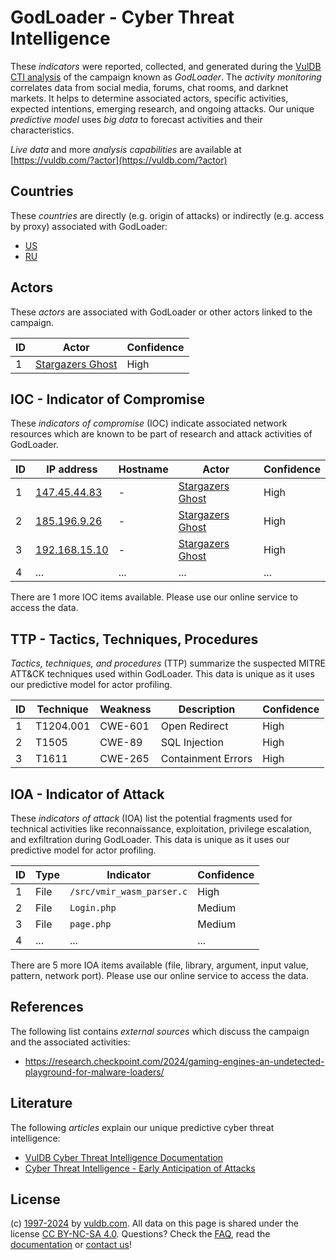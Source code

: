 # GodLoader - Cyber Threat Intelligence

These _indicators_ were reported, collected, and generated during the [VulDB CTI analysis](https://vuldb.com/?kb.cti) of the campaign known as _GodLoader_. The _activity monitoring_ correlates data from social media, forums, chat rooms, and darknet markets. It helps to determine associated actors, specific activities, expected intentions, emerging research, and ongoing attacks. Our unique _predictive model_ uses _big data_ to forecast activities and their characteristics.

_Live data_ and more _analysis capabilities_ are available at [https://vuldb.com/?actor](https://vuldb.com/?actor)

## Countries

These _countries_ are directly (e.g. origin of attacks) or indirectly (e.g. access by proxy) associated with GodLoader:

* [US](https://vuldb.com/?country.us)
* [RU](https://vuldb.com/?country.ru)

## Actors

These _actors_ are associated with GodLoader or other actors linked to the campaign.

ID | Actor | Confidence
-- | ----- | ----------
1 | [Stargazers Ghost](https://vuldb.com/?actor.stargazers_ghost) | High

## IOC - Indicator of Compromise

These _indicators of compromise_ (IOC) indicate associated network resources which are known to be part of research and attack activities of GodLoader.

ID | IP address | Hostname | Actor | Confidence
-- | ---------- | -------- | ----- | ----------
1 | [147.45.44.83](https://vuldb.com/?ip.147.45.44.83) | - | [Stargazers Ghost](https://vuldb.com/?actor.stargazers_ghost) | High
2 | [185.196.9.26](https://vuldb.com/?ip.185.196.9.26) | - | [Stargazers Ghost](https://vuldb.com/?actor.stargazers_ghost) | High
3 | [192.168.15.10](https://vuldb.com/?ip.192.168.15.10) | - | [Stargazers Ghost](https://vuldb.com/?actor.stargazers_ghost) | High
4 | ... | ... | ... | ...

There are 1 more IOC items available. Please use our online service to access the data.

## TTP - Tactics, Techniques, Procedures

_Tactics, techniques, and procedures_ (TTP) summarize the suspected MITRE ATT&CK techniques used within GodLoader. This data is unique as it uses our predictive model for actor profiling.

ID | Technique | Weakness | Description | Confidence
-- | --------- | -------- | ----------- | ----------
1 | T1204.001 | CWE-601 | Open Redirect | High
2 | T1505 | CWE-89 | SQL Injection | High
3 | T1611 | CWE-265 | Containment Errors | High

## IOA - Indicator of Attack

These _indicators of attack_ (IOA) list the potential fragments used for technical activities like reconnaissance, exploitation, privilege escalation, and exfiltration during GodLoader. This data is unique as it uses our predictive model for actor profiling.

ID | Type | Indicator | Confidence
-- | ---- | --------- | ----------
1 | File | `/src/vmir_wasm_parser.c` | High
2 | File | `Login.php` | Medium
3 | File | `page.php` | Medium
4 | ... | ... | ...

There are 5 more IOA items available (file, library, argument, input value, pattern, network port). Please use our online service to access the data.

## References

The following list contains _external sources_ which discuss the campaign and the associated activities:

* https://research.checkpoint.com/2024/gaming-engines-an-undetected-playground-for-malware-loaders/

## Literature

The following _articles_ explain our unique predictive cyber threat intelligence:

* [VulDB Cyber Threat Intelligence Documentation](https://vuldb.com/?kb.cti)
* [Cyber Threat Intelligence - Early Anticipation of Attacks](https://www.scip.ch/en/?labs.20201022)

## License

(c) [1997-2024](https://vuldb.com/?kb.changelog) by [vuldb.com](https://vuldb.com/?kb.about). All data on this page is shared under the license [CC BY-NC-SA 4.0](https://creativecommons.org/licenses/by-nc-sa/4.0/). Questions? Check the [FAQ](https://vuldb.com/?kb.faq), read the [documentation](https://vuldb.com/?kb) or [contact us](https://vuldb.com/?contact)!
